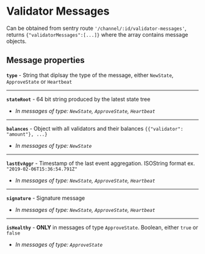 # Validator Messages

Can be obtained from sentry route `'/channel/:id/validator-messages'`, returns `{"validatorMessages":[...]}` where the array contains message objects.

## Message properties

**`type`** - String that diplsay the type of the message, either `NewState`, `ApproveState` or `Heartbeat`

---

**`stateRoot`** - 64 bit string produced by the latest state tree

- *In messages of type: `NewState`, `ApproveState`, `Heartbeat`*

---

**`balances`** - Object with all validators and their balances `{{"validator": "amount"}, ...}`

- *In messages of type: `NewState`*

---

**`lastEvAggr`** - Timestamp of the last event aggregation. ISOString format ex. `"2019-02-06T15:36:54.791Z"`

- *In messages of type: `NewState`, `ApproveState`, `Heartbeat`*

---

**`signature`** - Signature message

- *In messages of type: `NewState`, `ApproveState`, `Heartbeat`*

---

**`isHealthy`** - **ONLY** in messages of type `ApproveState`. Boolean, either `true` or `false`

- *In messages of type: `ApproveState`*
